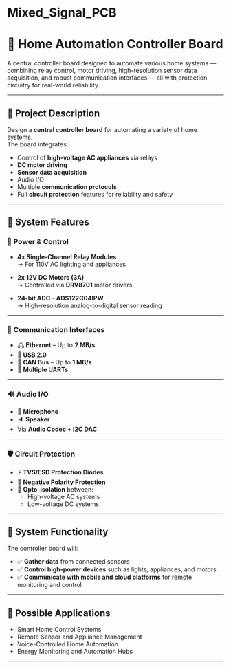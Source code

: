 # Mixed_Signal_PCB

# 🧠 Home Automation Controller Board

A central controller board designed to automate various home systems — combining relay control, motor driving, high-resolution sensor data acquisition, and robust communication interfaces — all with protection circuitry for real-world reliability.

---

## 🚀 Project Description

Design a **central controller board** for automating a variety of home systems.  
The board integrates:

- Control of **high-voltage AC appliances** via relays
- **DC motor driving**
- **Sensor data acquisition**
- Audio I/O
- Multiple **communication protocols**
- Full **circuit protection** features for reliability and safety

---

## 📐 System Features

### 🔌 Power & Control

- **4x Single-Channel Relay Modules**  
  → For 110V AC lighting and appliances

- **2x 12V DC Motors (3A)**  
  → Controlled via **DRV8701** motor drivers

- **24-bit ADC – ADS122C04IPW**  
  → High-resolution analog-to-digital sensor reading

---

### 🔗 Communication Interfaces

- 🖧 **Ethernet** – Up to **2 MB/s**  
- 🔌 **USB 2.0**  
- 🚐 **CAN Bus** – Up to **1 MB/s**  
- 📡 **Multiple UARTs**

---

### 🔊 Audio I/O

- 🎤 **Microphone**
- 🔈 **Speaker**
- Via **Audio Codec + I2C DAC**

---

### 🛡️ Circuit Protection

- ⚡ **TVS/ESD Protection Diodes**
- 🔁 **Negative Polarity Protection**
- 🔌 **Opto-isolation** between:
  - High-voltage AC systems
  - Low-voltage DC systems

---

## 📲 System Functionality

The controller board will:

- ✅ **Gather data** from connected sensors
- ✅ **Control high-power devices** such as lights, appliances, and motors
- ✅ **Communicate with mobile and cloud platforms** for remote monitoring and control

---

## 🧰 Possible Applications

- Smart Home Control Systems
- Remote Sensor and Appliance Management
- Voice-Controlled Home Automation
- Energy Monitoring and Automation Hubs

---
